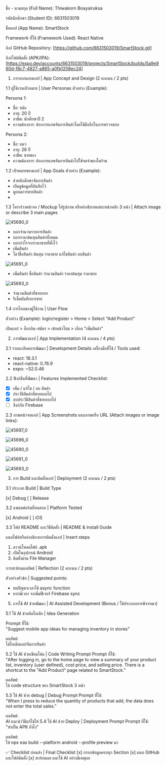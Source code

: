 ชื่อ - นามสกุล (Full Name): Thiwakorn Boayairuksa

รหัสนักศึกษา (Student ID): 6631503019

ชื่อแอป (App Name): SmartStock

Framework ที่ใช้ (Framework Used): React Native

ลิงก์ GitHub Repository: [https://github.com/6631503019/SmartStock.git]

ลิงก์ไฟล์ติดตั้ง (APK/IPA): [https://expo.dev/accounts/6631503019/projects/SmartStock/builds/5a9e960d-f8c7-4827-a865-a0fb1208ec24]

1. การออกแบบแอป | App Concept and Design (2 คะแนน / 2 pts)

1.1 ผู้ใช้งานเป้าหมาย | User Personas
ตัวอย่าง (Example):

Persona 1:  
- ชื่อ: หมิง  
- อายุ: 20 ปี  
- อาชีพ: นักศึกษาปี 2  
- ความต้องการ: ต้องการแอพจัดการสินค้าโดยใช้มือถือในการตรวจสอบ

Persona 2:  
- ชื่อ: แมว  
- อายุ: 26 ปี  
- อาชีพ: ขายของ 
- ความต้องการ: ต้องการแอพจัดการสินค้าไปใช้จดจำของในร้าน

1.2 เป้าหมายของแอป | App Goals
ตัวอย่าง (Example):

- ช่วยนักศึกษาจัดการสินค้า
- เปิดดูข้อมูลที่บันทึกไว้
- ดูยอดการขายสินค้า
- 
1.3 โครงร่างหน้าจอ / Mockup
ใส่รูปภาพ หรือคำอธิบายแต่ละหน้าหลัก 3 หน้า | Attach image or describe 3 main pages

![45690_0](https://github.com/user-attachments/assets/98b185dc-8e21-450e-84da-d2af5735c25a)

- บอกจำนวนรายการสินค้า
- บอกราคาต้นทุนสินค้าทั้งหมด
- บอกกำไรจากราคาขายที่ตั้งไว้
- เพิ่มสินค้า
- โชว์ชื่อสินค้า ต้นทุน ราคาขาย แก้ไขสินค้า ลบสินค้า
  
![45691_0](https://github.com/user-attachments/assets/b63ab1ac-af34-4b28-83f7-4f646c36808b)

- เพิ่มสินค้า ชื่อสินค้า จำนวนสินค้า ราคาต้นทุน ราคาขาย

![45693_0](https://github.com/user-attachments/assets/ff441b6a-9a8a-48f0-a68b-7b1609f12b36)

- จำนวนสินค้าที่ขายออก
- รีเซ็ตบันทึกการขาย


1.4 การไหลของผู้ใช้งาน | User Flow

ตัวอย่าง (Example): login/register > Home > Select "Add Product"

เปิดแอป > ล็อกอิน-สมัคร > เข้าหน้าโฮม > เลือก "เพิ่มสินค้า" 

2. การพัฒนาแอป | App Implementation (4 คะแนน / 4 pts)

2.1 รายละเอียดการพัฒนา | Development Details
เครื่องมือที่ใช้ / Tools used:

- react: 18.3.1
- react-native: 0.76.9
- expo: ~52.0.46

2.2 ฟังก์ชันที่พัฒนา | Features Implemented
Checklist:

- [x] เพิ่ม / แก้ไข / ลบ สินค้า
- [x] ประวัติสินค้าที่ขายออกไป
- [x] ลบประวัติสินค้าที่ขายออกไป
- [ ] ซิงก์กับ Firebase

2.3 ภาพหน้าจอแอป | App Screenshots
แนบภาพหรือ URL (Attach images or image links):

![45697_0](https://github.com/user-attachments/assets/c66f36b6-e602-4500-8a61-fb1bdb2b3530)

![45696_0](https://github.com/user-attachments/assets/279bc6ca-70d9-4f16-9740-e4185a09417b)

![45690_0](https://github.com/user-attachments/assets/c54029c3-eb4d-4e19-9578-bd86da752705)

![45691_0](https://github.com/user-attachments/assets/cc045c7c-31e3-4752-80b1-2526ac3b556c)

![45693_0](https://github.com/user-attachments/assets/973eb2da-eb7b-4511-b2a9-9a7de8ce4a6c)



3. การ Build และติดตั้งแอป | Deployment (2 คะแนน / 2 pts)

3.1 ประเภท Build | Build Type

[x] Debug
[ ] Release

3.2 แพลตฟอร์มที่ทดสอบ | Platform Tested

[x] Android
[ ] iOS

3.3 ไฟล์ README และวิธีติดตั้ง | README & Install Guide

แนบไฟล์หรือคำอธิบายการติดตั้งแอป | Insert steps

1. ดาวน์โหลดไฟล์ .apk
2. เปิดในอุปกรณ์ Android
3. ติดตั้งผ่าน File Manager

การสะท้อนผลลัพธ์ | Reflection (2 คะแนน / 2 pts)

ตัวอย่างหัวข้อ | Suggested points:

- พบปัญหาเวลาใช้ async function
- หากมีเวลา จะเพิ่มฟีเจอร์ Firebase sync

5. การใช้ AI ช่วยพัฒนา | AI Assisted Development (Bonus / ใช้ประกอบการพิจารณา)

5.1 ใช้ AI ช่วยคิดไอเดีย | Idea Generation

Prompt ที่ใช้:  
"Suggest mobile app ideas for managing inventory in stores"

ผลลัพธ์:  
ได้ไอเดียแอปจัดการสินค้า

5.2 ใช้ AI ช่วยเขียนโค้ด | Code Writing Prompt
Prompt ที่ใช้:  
"After logging in, go to the home page to view a summary of your product list, inventory (user defined), cost price, and selling price. There is a shortcut to the "Add Product" page related to SmartStock."

ผลลัพธ์:  
ได้ code structure ของ SmartStock 3 หน้า

5.3 ใช้ AI ช่วย debug | Debug Prompt
Prompt ที่ใช้:  
"When I press to reduce the quantity of products that add, the data does not enter the total sales."

ผลลัพธ์:  
AI แนะนำวิธีแก้ไขให้
5.4 ใช้ AI ช่วย Deploy | Deployment Prompt
Prompt ที่ใช้:  
"ทำเป็น APK ยังไง"

ผลลัพธ์:  
ให้ npx eas build --platform android --profile preview มา

✅ Checklist ก่อนส่ง | Final Checklist
[x] กรอกข้อมูลครบทุก Section
[x] แนบ GitHub และไฟล์ติดตั้ง
[x] สะท้อนผล และใช้ AI อย่างมีเหตุผล
